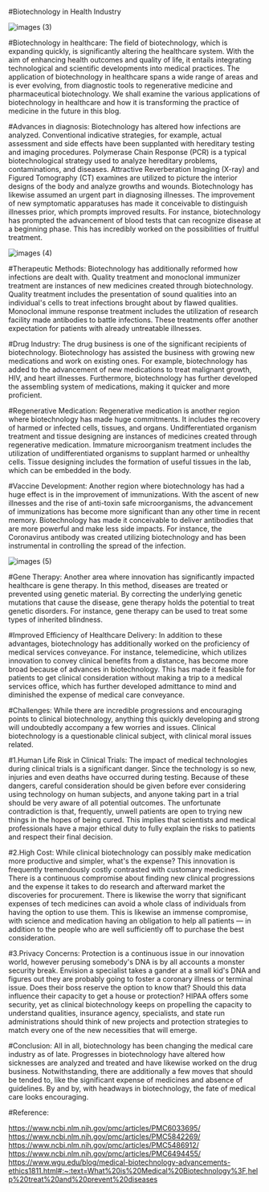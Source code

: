 #Biotechnology in  Health Industry 

![images (3)](https://user-images.githubusercontent.com/123460502/216893202-f96d5394-6af8-4809-995a-8d1ad950e0f1.jpeg)



#Biotechnology in healthcare: The field of biotechnology, which is expanding quickly, is significantly altering the healthcare system. With the aim of enhancing health outcomes and quality of life, it entails integrating technological and scientific developments into medical practices. The application of biotechnology in healthcare spans a wide range of areas and is ever evolving, from diagnostic tools to regenerative medicine and pharmaceutical biotechnology. We shall examine the various applications of biotechnology in healthcare and how it is transforming the practice of medicine in the future in this blog.

#Advances in diagnosis: Biotechnology has altered how infections are analyzed. Conventional indicative strategies, for 
example, actual assessment and side effects have been supplanted with hereditary testing and imaging procedures. Polymerase Chain Response (PCR) is a typical biotechnological strategy used to analyze hereditary problems, contaminations, and diseases. Attractive Reverberation Imaging (X-ray) and Figured Tomography (CT) examines are utilized to picture the interior designs of the body and analyze growths and wounds. Biotechnology has likewise assumed an urgent part in diagnosing illnesses. The improvement of new symptomatic apparatuses has made it conceivable to distinguish illnesses prior, which prompts improved results. For instance, biotechnology has prompted the advancement of blood tests that can recognize disease at a beginning phase. This has incredibly worked on the possibilities of fruitful treatment.


![images (4)](https://user-images.githubusercontent.com/123460502/216895032-e65bbe09-ef37-4cf0-b360-12977ae98191.jpeg)




#Therapeutic Methods:  Biotechnology has additionally reformed how infections are dealt with. Quality treatment and monoclonal immunizer treatment are instances of new medicines created through biotechnology. Quality treatment includes the presentation of sound qualities into an individual's cells to treat infections brought about by flawed qualities. Monoclonal immune response treatment includes the utilization of research facility made antibodies to battle infections. These treatments offer another expectation for patients with already untreatable illnesses.

#Drug Industry: The drug business is one of the significant recipients of biotechnology. Biotechnology has assisted the business with growing new medications and work on existing ones. For example, biotechnology has added to the advancement of new medications to treat malignant growth, HIV, and heart illnesses. Furthermore, biotechnology has further developed the assembling system of medications, making it quicker and more proficient.

#Regenerative Medication: Regenerative medication is another region where biotechnology has made huge commitments. It includes the recovery of harmed or infected cells, tissues, and organs. Undifferentiated organism treatment and tissue designing are instances of medicines created through regenerative medication. Immature microorganism treatment includes the utilization of undifferentiated organisms to supplant harmed or unhealthy cells. Tissue designing includes the formation of useful tissues in the lab, which can be embedded in the body.

#Vaccine Development: Another region where biotechnology has had a huge effect is in the improvement of immunizations. With the ascent of new illnesses and the rise of anti-toxin safe microorganisms, the advancement of immunizations has become more significant than any other time in recent memory. Biotechnology has made it conceivable to deliver antibodies that are more powerful and make less side impacts. For instance, the Coronavirus antibody was created utilizing biotechnology and has been instrumental in controlling the spread of the infection.

![images (5)](https://user-images.githubusercontent.com/123460502/216893303-a8a626f7-65f2-47a8-b0dd-c57b4afc4f79.jpeg)


#Gene Therapy: Another area where innovation has significantly impacted healthcare is gene therapy. In this method, diseases are treated or prevented using genetic material. By correcting the underlying genetic mutations that cause the disease, gene therapy holds the potential to treat genetic disorders. For instance, gene therapy can be used to treat some types of inherited blindness.

#Improved Efficiency of Healthcare Delivery: In addition to these advantages, biotechnology has additionally worked on the proficiency of medical services conveyance. For instance, telemedicine, which utilizes innovation to convey clinical benefits from a distance, has become more broad because of advances in biotechnology. This has made it feasible for patients to get clinical consideration without making a trip to a medical services office, which has further developed admittance to mind and diminished the expense of medical care conveyance.



#Challenges: While there are incredible progressions and encouraging points to clinical biotechnology, anything this quickly developing and strong will undoubtedly accompany a few worries and issues. Clinical biotechnology is a questionable clinical subject, with clinical moral issues related.

#1.Human Life Risk in Clinical Trials: The impact of medical technologies during clinical trials is a significant danger. Since the technology is so new, injuries and even deaths have occurred during testing. Because of these dangers, careful consideration should be given before ever considering using technology on human subjects, and anyone taking part in a trial should be very aware of all potential outcomes. The unfortunate contradiction is that, frequently, unwell patients are open to trying new things in the hopes of being cured. This implies that scientists and medical professionals have a major ethical duty to fully explain the risks to patients and respect their final decision.

#2.High Cost: While clinical biotechnology can possibly make medication more productive and simpler, what's the expense? This innovation is frequently tremendously costly contrasted with customary medicines. There is a continuous compromise about finding new clinical progressions and the expense it takes to do research and afterward market the discoveries for procurement. There is likewise the worry that significant expenses of tech medicines can avoid a whole class of individuals from having the option to use them. This is likewise an immense compromise, with science and medication having an obligation to help all patients — in addition to the people who are well sufficiently off to purchase the best consideration.

#3.Privacy Concerns: Protection is a continuous issue in our innovation world, however perusing somebody's DNA is by all accounts a monster security break. Envision a specialist takes a gander at a small kid's DNA and figures out they are probably going to foster a coronary illness or terminal issue. Does their boss reserve the option to know that? Should this data influence their capacity to get a house or protection? HIPAA offers some security, yet as clinical biotechnology keeps on propelling the capacity to understand qualities, insurance agency, specialists, and state run administrations should think of new projects and protection strategies to match every one of the new necessities that will emerge.

#Conclusion: All in all, biotechnology has been changing the medical care industry as of late. Progresses in biotechnology have altered how sicknesses are analyzed and treated and have likewise worked on the drug business. Notwithstanding, there are additionally a few moves that should be tended to, like the significant expense of medicines and absence of guidelines. By and by, with headways in biotechnology, the fate of medical care looks encouraging.

#Reference:

https://www.ncbi.nlm.nih.gov/pmc/articles/PMC6033695/
https://www.ncbi.nlm.nih.gov/pmc/articles/PMC5842269/
https://www.ncbi.nlm.nih.gov/pmc/articles/PMC5486912/
https://www.ncbi.nlm.nih.gov/pmc/articles/PMC6494455/
https://www.wgu.edu/blog/medical-biotechnology-advancements-ethics1811.html#:~:text=What%20is%20Medical%20Biotechnology%3F,help%20treat%20and%20prevent%20diseases


